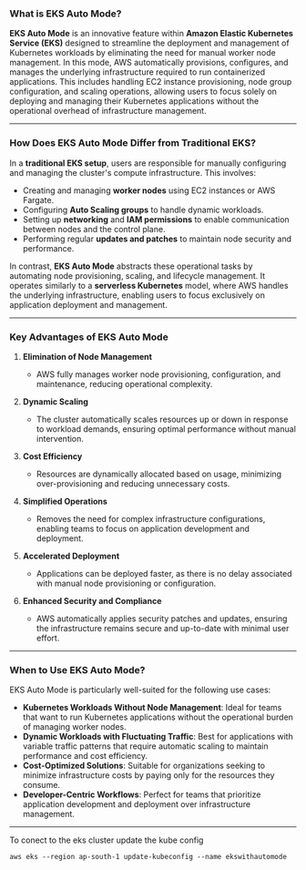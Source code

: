 
### What is EKS Auto Mode?  

**EKS Auto Mode** is an innovative feature within **Amazon Elastic Kubernetes Service (EKS)** designed to streamline the deployment and management of Kubernetes workloads by eliminating the need for manual worker node management. In this mode, AWS automatically provisions, configures, and manages the underlying infrastructure required to run containerized applications. This includes handling EC2 instance provisioning, node group configuration, and scaling operations, allowing users to focus solely on deploying and managing their Kubernetes applications without the operational overhead of infrastructure management.  

---

### How Does EKS Auto Mode Differ from Traditional EKS?  

In a **traditional EKS setup**, users are responsible for manually configuring and managing the cluster's compute infrastructure. This involves:  
- Creating and managing **worker nodes** using EC2 instances or AWS Fargate.  
- Configuring **Auto Scaling groups** to handle dynamic workloads.  
- Setting up **networking** and **IAM permissions** to enable communication between nodes and the control plane.  
- Performing regular **updates and patches** to maintain node security and performance.  

In contrast, **EKS Auto Mode** abstracts these operational tasks by automating node provisioning, scaling, and lifecycle management. It operates similarly to a **serverless Kubernetes** model, where AWS handles the underlying infrastructure, enabling users to focus exclusively on application deployment and management.  

---

### Key Advantages of EKS Auto Mode  

1. **Elimination of Node Management**  
   - AWS fully manages worker node provisioning, configuration, and maintenance, reducing operational complexity.  

2. **Dynamic Scaling**  
   - The cluster automatically scales resources up or down in response to workload demands, ensuring optimal performance without manual intervention.  

3. **Cost Efficiency**  
   - Resources are dynamically allocated based on usage, minimizing over-provisioning and reducing unnecessary costs.  

4. **Simplified Operations**  
   - Removes the need for complex infrastructure configurations, enabling teams to focus on application development and deployment.  

5. **Accelerated Deployment**  
   - Applications can be deployed faster, as there is no delay associated with manual node provisioning or configuration.  

6. **Enhanced Security and Compliance**  
   - AWS automatically applies security patches and updates, ensuring the infrastructure remains secure and up-to-date with minimal user effort.  

---

### When to Use EKS Auto Mode?  

EKS Auto Mode is particularly well-suited for the following use cases:  
- **Kubernetes Workloads Without Node Management**: Ideal for teams that want to run Kubernetes applications without the operational burden of managing worker nodes.  
- **Dynamic Workloads with Fluctuating Traffic**: Best for applications with variable traffic patterns that require automatic scaling to maintain performance and cost efficiency.  
- **Cost-Optimized Solutions**: Suitable for organizations seeking to minimize infrastructure costs by paying only for the resources they consume.  
- **Developer-Centric Workflows**: Perfect for teams that prioritize application development and deployment over infrastructure management.  

---

To conect to the eks cluster update the kube config

```
aws eks --region ap-south-1 update-kubeconfig --name ekswithautomode
